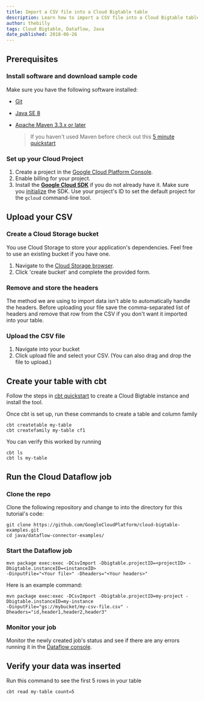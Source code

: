 ```yaml
---
title: Import a CSV file into a Cloud Bigtable table
description: Learn how to import a CSV file into a Cloud Bigtable table.
author: thebilly
tags: Cloud Bigtable, Dataflow, Java
date_published: 2018-06-26
---
```




## Prerequisites

### Install software and download sample code


Make sure you have the following software installed:

- [Git](https://help.github.com/articles/set-up-git/)
- [Java SE 8](http://www.oracle.com/technetwork/java/javase/downloads/index.html)
- [Apache Maven 3.3.x or later](https://maven.apache.org/install.html)
       
    > If you haven't used Maven before check out this [5 minute quickstart](https://maven.apache.org/guides/getting-started/maven-in-five-minutes.html)

### Set up your Cloud Project

1. Create a project in the [Google Cloud Platform Console](https://console.cloud.google.com/).
1. Enable billing for your project.
1.  Install the **[Google Cloud SDK](https://cloud.google.com/sdk/)** if you do
    not already have it. Make sure you
    [initialize](https://cloud.google.com/sdk/docs/initializing) the SDK. Use
    your project's ID to set the default project for the `gcloud` command-line tool. 

## Upload your CSV

### Create a Cloud Storage bucket

You use Cloud Storage to store your application's dependencies. Feel free to use an existing bucket if you have one.

1. Navigate to the [Cloud Storage browser](https://console.cloud.google.com/storage/browser). 
1. Click 'create bucket' and complete the provided form.

### Remove and store the headers

The method we are using to import data isn't able to automatically handle the headers. Before uploading your file
save the comma-separated list of headers and remove that row from the CSV if you don't want it imported into your table. 

### Upload the CSV file

1. Navigate into your bucket
2. Click upload file and select your CSV. (You can also drag and drop the file to upload.)

## Create your table with cbt

Follow the steps in [cbt quickstart](https://cloud.google.com/bigtable/docs/quickstart-cbt) to create a Cloud Bigtable 
instance and install the tool.

Once cbt is set up, run these commands to create a table and column family

    cbt createtable my-table
    cbt createfamily my-table cf1

You can verify this worked by running 

    cbt ls
    cbt ls my-table

## Run the Cloud Dataflow job 

### Clone the repo

Clone the following repository and change to into the directory for this tutorial's
code:

    git clone https://github.com/GoogleCloudPlatform/cloud-bigtable-examples.git
    cd java/dataflow-connector-examples/
    

### Start the Dataflow job 

    mvn package exec:exec -DCsvImport -Dbigtable.projectID=<projectID> -Dbigtable.instanceID=<instanceID> 
    -DinputFile="<Your file>" -Dheaders="<Your headers>"

Here is an example command:
    
    mvn package exec:exec -DCsvImport -Dbigtable.projectID=my-project -Dbigtable.instanceID=my-instance 
    -DinputFile="gs://mybucket/my-csv-file.csv" -Dheaders="id,header1,header2,header3"


### Monitor your job

Monitor the newly created job's status and see if there are any errors running it in the 
[Dataflow console](https://console.cloud.google.com/dataflow). 

## Verify your data was inserted

Run this command to see the first 5 rows in your table 

    cbt read my-table count=5